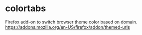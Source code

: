 # colortabs
Firefox add-on to switch browser theme color based on domain.
https://addons.mozilla.org/en-US/firefox/addon/themed-urls
